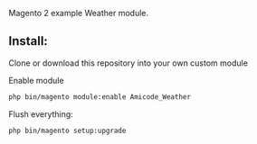 Magento 2 example Weather module.

<h2>Install:</h2>
Clone or download this repository into your own custom module

Enable module
```bash
php bin/magento module:enable Amicode_Weather
```
Flush everything:
```bash
php bin/magento setup:upgrade
```
